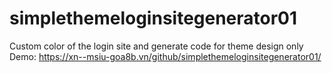 # simplethemeloginsitegenerator01
Custom color of the login site and generate code for theme design only</br>
Demo: https://xn--msiu-goa8b.vn/github/simplethemeloginsitegenerator01/

